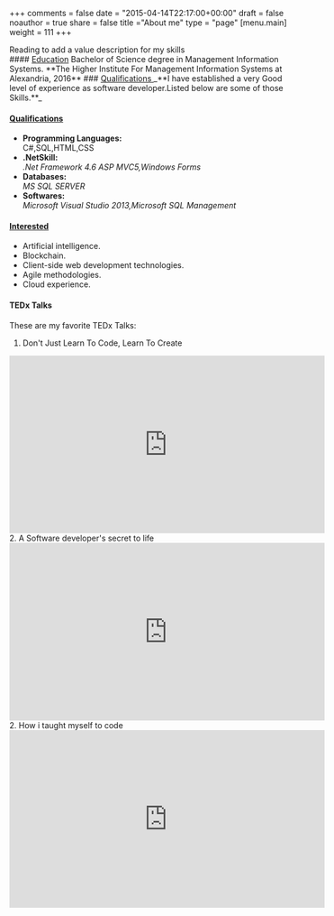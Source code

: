 +++
comments = false
date = "2015-04-14T22:17:00+00:00"
draft = false
noauthor = true
share = false
title ="About me"
type = "page"
[menu.main]
weight = 111
+++
<div style="text-align: justify">  
Reading to add a value description for my skills 
</div>
#### <u>Education</u>
Bachelor of Science degree in Management Information Systems. 
**The Higher Institute For Management Information Systems at Alexandria, 2016**
### <u>Qualifications </u>
_**I have established a very Good level of experience as software developer.Listed below are some of those Skills.**_

#### <u>Qualifications</u>
* **Programming Languages:**</br> 
C#,SQL,HTML,CSS
* **.NetSkill:** </br> _.Net Framework 4.6 ASP MVC5,Windows Forms_
* **Databases:** </br> _MS SQL SERVER_
* **Softwares:** </br> _Microsoft Visual Studio 2013,Microsoft SQL Management_ 

#### <u>Interested</u>
* Artificial intelligence.
* Blockchain.
* Client-side web development technologies.
* Agile methodologies.
* Cloud experience.

#### TEDx Talks
These are my favorite TEDx Talks:

1. Don't Just Learn To Code, Learn To Create
<iframe width="560" height="315" src="https://www.youtube.com/embed/6rxWc-TNIJI" frameborder="0" allow="autoplay; encrypted-media" allowfullscreen></iframe>
2. A Software developer's secret to life 
<iframe width="560" height="315" src="https://www.youtube.com/embed/uj0kReMs-gc" frameborder="0" allow="autoplay; encrypted-media" allowfullscreen></iframe>
2. How i taught myself to code 
<iframe width="560" height="315" src="https://www.youtube.com/embed/nmZR_JsLCfg" frameborder="0" allow="autoplay; encrypted-media" allowfullscreen></iframe>